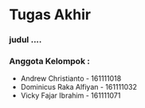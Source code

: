 # Tugas Akhir

### judul ....

### Anggota Kelompok : 
* Andrew Christianto       - 161111018
* Dominicus Raka Alfiyan   - 161111032
* Vicky Fajar Ibrahim      - 161111071

